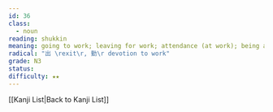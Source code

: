 ```yaml
---
id: 36
class:
  - noun
reading: shukkin
meaning: going to work; leaving for work; attendance (at work); being at work; presence (in the office); reporting for work
radical: "出 \rexit\r, 勤\r devotion to work"
grade: N3
status:
difficulty: ★★
---
```

[[Kanji List|Back to Kanji List]]